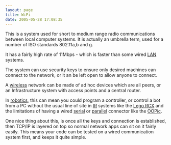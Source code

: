 ```yaml
---
layout: page
title: WiFi
date: 2005-05-28 17:08:35
---
```

<p>This is a system used for short to medium range radio communications between local computer systems. It is actually an umbrella term, used for a number of ISO standards 802.11a,b and g.
</p>
<p>It has a fairly high rate of 11Mbps - which is faster than some wired <a href="/wiki/lan.html" title="Local area network">LAN</a> systems.
</p>
<p>The system can use security keys to ensure only desired machines can connect to the network, or it an be left open to allow anyone to connect.
</p>
<p>A <a href="/wiki/wireless.html" title="Wireless">wireless</a> network can be made of ad hoc devices which are all peers, or an Infrastructure system with access points and a central router.
</p>
<p>In <a href="/wiki/robotic.html" title="Robotic">robotics</a>, this can mean you could program a controller, or control a bot from a PC without the usual line of site in <a href="/wiki/ir.html" title="Acronym for Infra Red">IR</a> systems like the <a href="/wiki/rcx.html" title="The Lego RCX">Lego RCX</a> and the limitations of having a wired <a href="/wiki/serial_data_stream.html" title="Serial Data Stream">serial</a> or <a href="/wiki/parallel_port.html" title="Parallel Port">parallel</a> connector like the <a href="/wiki/oopic.html" title="OOPic">OOPic</a>.
</p>
<p>One nice thing about this, is once all the keys and connection is established, then TCP/IP is layered on top so normal network apps can sit on it fairly easily. This means your code can be tested on a wired communication system first, and keeps it quite simple.
</p>
